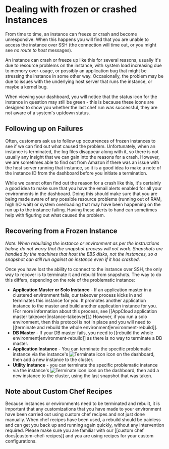 # Dealing with frozen or crashed Instances

From time to time, an instance can freeze or crash and become unresponsive. When this happens you will find that you are unable to access the instance over SSH (the connection will time out, or you might see *no route to host* messages).

An instance can crash or freeze up like this for several reasons, usually it's due to resource problems on the instance, with system load increasing due to memory over-usage, or possibly an application bug that might be stressing the instance in some other way. Occasionally, the problem may be due to issues with the underlying host server that runs the instance, or maybe a kernel bug.

When viewing your dashboard, you will notice that the status icon for the instance in question may still be green - this is because these icons are designed to show you whether the last chef run was successful, they are not aware of a system's up/down status.


## Following up on Failures

Often, customers ask us to follow up occurrences of frozen instances to see if we can find out what caused the problem. Unfortunately, when an instance is terminated, the log files disappear along with it, so there is not usually any insight that we can gain into the reasons for a crash. However, we are sometimes able to find out from Amazon if there was an issue with the host server running that instance, so it is a good idea to make a note of the instance ID from the dashboard before you initiate a termination.

While we cannot often find out the reason for a crash like this, it's certainly a good idea to make sure that you have the email alerts enabled for all your environments in the dashboard. Doing this should make sure that you are being made aware of any possible resource problems (running out of RAM, high I/O wait) or system overloading that may have been happening on the run up to the instance failing. Having these alerts to hand can sometimes help with figuring out what caused the problem.


## Recovering from a Frozen Instance

*Note: When rebuilding the instance or environment as per the instructions below, do not worry that the snapshot process will not work. Snapshots are handled by the machines that host the EBS disks, not the instances, so a snapshot can still run against an instance even if it has crashed.*

Once you have lost the ability to connect to the instance over SSH, the only way to recover is to terminate it and rebuild from snapshots. The way to do this differs, depending on the role of the problematic instance:

  * **Application Master or Solo Instance** - If an application master in a clustered environment fails, our takeover process kicks in and terminates this instance for you. It promotes another application instance to the master and build another application instance for you. (For more information about this process, see [[AppCloud application master takeover|instance-takeover]].) However, if you run a solo environment, then this protocol is not in place and you will need to [[terminate and rebuild the whole environment|environment-rebuild]].
  * **DB Master** - If your DB master fails, you need to [[rebuild the whole environment|environment-rebuild]] as there is no way to terminate a DB master.
  * **Application Instance** - You can terminate the specific problematic instance via the instance's ![Terminate icon](images/terminate.png) icon on the dashboard, then add a new instance to the cluster.
  * **Utility Instance** - you can terminate the specific problematic instance via the instance's  ![Terminate icon](images/terminate.png) icon on the dashboard, then add a new instance to the cluster, using the last snapshot that was taken.


## Note about Custom Chef Recipes

Because instances or environments need to be terminated and rebuilt, it is important that any customizations that you have made to your environment have been carried out using custom chef recipes and not just done manually. When chef recipes have been used, a rebuild should be painless and can get you back up and running again quickly, without any intervention required. Please make sure you are familiar with our [[custom chef docs|custom-chef-recipes]] and you are using recipes for your custom configurations.

